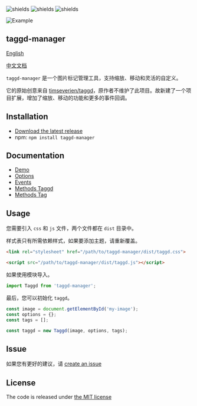 ![shields](https://img.shields.io/npm/l/taggd-manager)
![shields](https://img.shields.io/npm/v/taggd-manager)
![shields](https://img.shields.io/npm/dm/taggd-manager)

![Example](https://github.com/haiweilian/taggd-manager/raw/master/docs/example.gif)

## taggd-manager

[English](https://github.com/haiweilian/taggd-manager/blob/master/README.md)

[中文文档](https://github.com/haiweilian/taggd-manager/blob/master/READMECN.md)

`taggd-manager` 是一个图片标记管理工具，支持缩放、移动和灵活的自定义。

它的原始创意来自 [timseverien/taggd](https://github.com/timseverien/taggd)，原作者不维护了此项目。故新建了一个项目扩展，增加了缩放、移动的功能和更多的事件回调。

## Installation

* [Download the latest release](https://github.com/haiweilian/taggd-manager/archive/master.zip)
* npm: `npm install taggd-manager`

## Documentation

* [Demo](http://haiweilian.github.io/taggd-manager/tests/manual/basic.html)
* [Options](https://github.com/haiweilian/taggd-manager/blob/master/docs/cn/options.md)
* [Events](https://github.com/haiweilian/taggd-manager/blob/master/docs/cn/events.md)
* [Methods Taggd](https://github.com/haiweilian/taggd-manager/blob/master/docs/cn/methods-taggd.md)
* [Methods Tag](https://github.com/haiweilian/taggd-manager/blob/master/docs/cn/methods-tag.md)

## Usage

您需要引入 `css` 和 `js` 文件，两个文件都在 `dist` 目录中。

样式表只有所需依赖样式，如果要添加主题，请重新覆盖。

```html
<link rel="stylesheet" href="/path/to/taggd-manager/dist/taggd.css">
```

```html
<script src="/path/to/taggd-manager/dist/taggd.js"></script>
```

如果使用模块导入。

```js
import Taggd from 'taggd-manager';
```

最后，您可以初始化 `taggd`。

```js
const image = document.getElementById('my-image');
const options = {};
const tags = [];

const taggd = new Taggd(image, options, tags);
```

## Issue

如果您有更好的建议，请 [create an issue](https://github.com/haiweilian/taggd-manager/issues)

## License

The code is released under [the MIT license](https://github.com/haiweilian/taggd-manager/blob/master/LICENSE)
